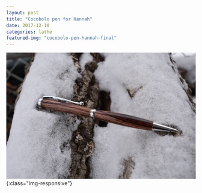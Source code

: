 ```yaml
---
layout: post
title: "Cocobolo pen for Hannah"
date: 2017-12-10
categories: lathe 
featured-img: "cocobolo-pen-hannah-final"
---
```




![cocobolo-pen-hannah-final](/assets/img/posts/cocobolo-pen-hannah-final.jpg){:class="img-responsive"}

